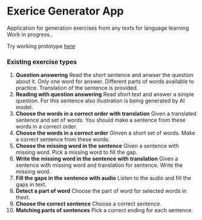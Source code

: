 # Exerice Generator App
Application for generation exercises from any texts for language learning
Work in progress..

Try working prototype [here](https://ex-gen.streamlit.app/)

### Existing exercise types

1. **Question answering**
   Read the short sentence and anwser the question about it. Only one word for answer. Different parts of words available to practice. Translation of the sentence is provided.
2. **Reading with question answering**
   Read short text and answer a simple question. For this sentence also illustration is being generated by AI model.
3. **Choose the words in a correct order with translation**
   Given a translated sentence and set of words. You should make a sentence from these words in a correct order.
4. **Choose the words in a correct order**
   Ginven a short set of words. Make a correct sentence from these words.
5. **Choose the missing word in the sentence**
   Given a sentence with missing word. Pick a missing word to fill the gap.
6. **Write the missing word in the sentence with translation**
   Given a sentence with missing word and translation for sentence. Write the missing word.
7. **Fill the gaps in the sentence with audio**
    Listen to the audio and fill the gaps in text.
8. **Detect a part of word**
    Choose the part of word for selected words in thext.
9. **Choose the correct sentence**
    Choose a correct sentence.
10. **Matching parts of sentences**
   Pick a correct ending for each sentence.
